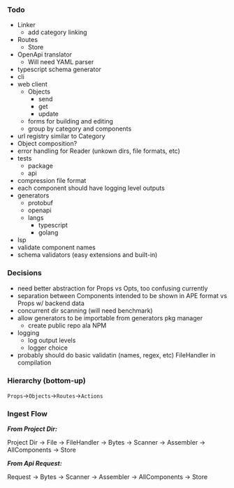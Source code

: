 ### Todo

- Linker
  - add category linking
- Routes
  - Store
- OpenApi translator
  - Will need YAML parser
- typescript schema generator
- cli
- web client
  - Objects
    - send
    - get
    - update
  - forms for building and editing
  - group by category and components
- url registry similar to Category
- Object composition?
- error handling for Reader (unkown dirs, file formats, etc)
- tests
  - package
  - api
- compression file format
- each component should have logging level outputs
- generators
  - protobuf
  - openapi
  - langs
    - typescript
    - golang
- lsp
- validate component names
- schema validators (easy extensions and built-in)

### Decisions

- need better abstraction for Props vs Opts, too confusing currently
- separation between Components intended to be shown in APE format
  vs Props w/ backend data
- concurrent dir scanning (will need benchmark)
- allow generators to be importable from generators pkg manager
  - create public repo ala NPM
- logging
  - log output levels
  - logger choice
- probably should do basic validatin (names, regex, etc) FileHandler
  in compilation

### Hierarchy (bottom-up)

`Props`->`Objects`->`Routes`->`Actions`

### Ingest Flow

**_From Project Dir:_**

Project Dir -> File -> FileHandler -> Bytes ->
Scanner -> Assembler -> AllComponents -> Store

**_From Api Request:_**

Request -> Bytes -> Scanner -> Assembler ->
AllComponents -> Store
